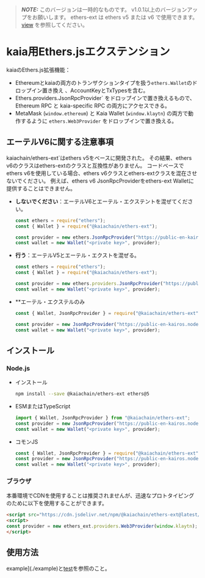 > **_NOTE:_**
> このバージョンは一時的なものです。
> v1.0.1以上のバージョンアップをお願いします。 ethers-ext は ethers v5 または v6 で使用できます。[view](/references/sdk/ethers-ext/getting-started/) を参照してください。

# kaia用Ethers.jsエクステンション

kaiaのEthers.js拡張機能：

- Ethereumとkaiaの両方のトランザクションタイプを扱う`ethers.Wallet`のドロップイン置き換え
  、AccountKeyとTxTypesを含む。
- Ethers.providers.JsonRpcProvider\` をドロップインで置き換えるもので、Ethereum RPC と
  kaia-specific RPC の両方にアクセスできる。
- MetaMask (`window.ethereum`) と Kaia Wallet (`window.klaytn`) の両方で動作するように `ethers.Web3Provider` をドロップインで置き換える。

## エーテルV6に関する注意事項

kaiachain/ethers-ext\`はethers v5をベースに開発された。 その結果、ethers v6のクラスはethers-extのクラスと互換性がありません。 コードベースでethers v6を使用している場合、ethers v6クラスとethers-extクラスを混在させないでください。 例えば、ethers v6 JsonRpcProviderをethers-ext Walletに提供することはできません。

- **しないでください**：エーテルV6とエーテル・エクステントを混ぜてください。
  ```js
  const ethers = require("ethers");
  const { Wallet } = require("@kaiachain/ethers-ext");

  const provider = new ethers.JsonRpcProvider("https://public-en-kairos.node.kaia.io");
  const wallet = new Wallet("<private key>", provider);
  ```
- **行う**：エーテルV5とエーテル・エクストを混ぜる。
  ```js
  const ethers = require("ethers");
  const { Wallet } = require("@kaiachain/ethers-ext");

  const provider = new ethers.providers.JsonRpcProvider("https://public-en-kairos.node.kaia.io");
  const wallet = new Wallet("<private key>", provider);
  ```
- \*\*エーテル・エクステルのみ
  ```js
  const { Wallet, JsonRpcProvider } = require("@kaiachain/ethers-ext");

  const provider = new JsonRpcProvider("https://public-en-kairos.node.kaia.io");
  const wallet = new Wallet("<private key>", provider);
  ```

## インストール

### Node.js

- インストール
  ```sh
  npm install --save @kaiachain/ethers-ext ethers@5
  ```
- ESMまたはTypeScript
  ```ts
  import { Wallet, JsonRpcProvider } from "@kaiachain/ethers-ext";
  const provider = new JsonRpcProvider("https://public-en-kairos.node.kaia.io");
  const wallet = new Wallet("<private key>", provider);
  ```
- コモンJS
  ```js
  const { Wallet, JsonRpcProvider } = require("@kaiachain/ethers-ext");
  const provider = new JsonRpcProvider("https://public-en-kairos.node.kaia.io");
  const wallet = new Wallet("<private key>", provider);
  ```

### ブラウザ

本番環境でCDNを使用することは推奨されませんが、迅速なプロトタイピングのために以下を使用することができます。

```html
<script src="https://cdn.jsdelivr.net/npm/@kaiachain/ethers-ext@latest/dist/ethers-ext.bundle.js"></script>
<script>
const provider = new ethers_ext.providers.Web3Provider(window.klaytn);
</script>
```

## 使用方法

example](./example)と[test](./test)を参照のこと。
